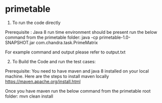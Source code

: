 # primetable

1) To run the code directly

Prerequisite : Java 8 run time environment should be present
run the below command from the primetable folder:
java -cp primetable-1.0-SNAPSHOT.jar com.chandra.task.PrimeMatrix <argument>

For example command and output please refer to output.txt 

2) To Build the Code and run the test cases:

Prerequisite: You need to have maven and java 8 installed on your local machine. 
Here are the steps to install maven locally
https://maven.apache.org/install.html

Once you have maven run the below command from the primetable root folder:
mvn clean install